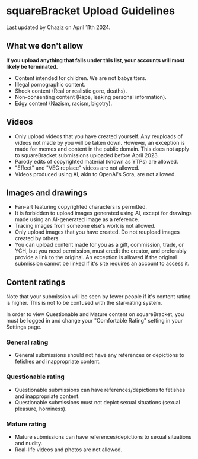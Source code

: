 # squareBracket Upload Guidelines 
Last updated by Chaziz on April 11th 2024.

## What we don't allow
**If you upload anything that falls under this list, your accounts will most likely be terminated.**

* Content intended for children. We are not babysitters.
* Illegal pornographic content.
* Shock content (Real or realistic gore, deaths).
* Non-consenting content (Rape, leaking personal information).
* Edgy content (Nazism, racism, bigotry).

## Videos
* Only upload videos that you have created yourself. Any reuploads of videos not made by you will be taken down. However, an exception is made for memes and content in the public domain. This does not apply to squareBracket submissions uploaded before April 2023.
* Parody edits of copyrighted material (known as YTPs) are allowed.
* "Effect" and "VEG replace" videos are not allowed.
* Videos produced using AI, akin to OpenAI's Sora, are not allowed.

## Images and drawings
* Fan-art featuring copyrighted characters is permitted.
* It is forbidden to upload images generated using AI, except for drawings made using an AI-generated image as a reference.
* Tracing images from someone else's work is not allowed.
* Only upload images that you have created. Do not reupload images created by others.
* You can upload content made for you as a gift, commission, trade, or YCH, but you need permission, must credit the creator, and preferably provide a link to the original. An exception is allowed if the original submission cannot be linked if it's site requires an account to access it.

## Content ratings
Note that your submission will be seen by fewer people if it's content rating is higher. This is not to be confused with the star-rating system.

In order to view Questionable and Mature content on squareBracket, you must be logged in and change your "Comfortable Rating" setting in your Settings page.

### General rating
* General submissions should not have any references or depictions to fetishes and inappropriate content.

### Questionable rating
* Questionable submissions can have references/depictions to fetishes and inappropriate content.
* Questionable submissions must not depict sexual situations (sexual pleasure, horniness).

### Mature rating
* Mature submissions can have references/depictions to sexual situations and nudity.
* Real-life videos and photos are not allowed.
